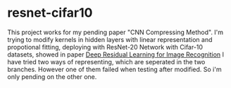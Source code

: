 # resnet-cifar10

This project works for my pending paper "CNN Compressing Method". I'm trying to modify kernels in hidden layers with linear representation and propotional fitting, deploying with ResNet-20 Network with Cifar-10 datasets, showed in paper [Deep Residual Learning for Image Recognition](https://arxiv.org/abs/1512.03385)
I have tried two ways of representing, which are seperated in the two branches. However one of them failed when testing after modified. So i'm only pending on the other one.
